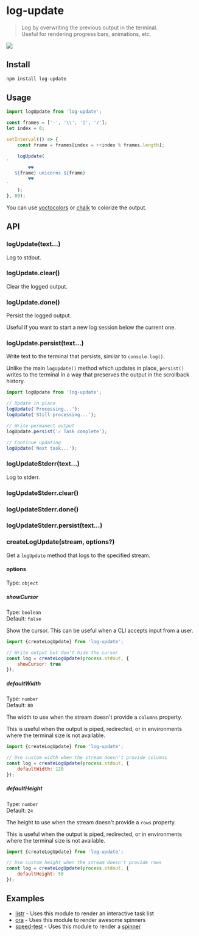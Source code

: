# log-update

> Log by overwriting the previous output in the terminal.\
> Useful for rendering progress bars, animations, etc.

![](screenshot.gif)

## Install

```sh
npm install log-update
```

## Usage

```js
import logUpdate from 'log-update';

const frames = ['-', '\\', '|', '/'];
let index = 0;

setInterval(() => {
	const frame = frames[index = ++index % frames.length];

	logUpdate(
`
        ♥♥
   ${frame} unicorns ${frame}
        ♥♥
`
	);
}, 80);
```

You can use [yoctocolors](https://github.com/sindresorhus/yoctocolors) or [chalk](https://github.com/chalk/chalk) to colorize the output.

## API

### logUpdate(text…)

Log to stdout.

### logUpdate.clear()

Clear the logged output.

### logUpdate.done()

Persist the logged output.

Useful if you want to start a new log session below the current one.

### logUpdate.persist(text…)

Write text to the terminal that persists, similar to `console.log()`.

Unlike the main `logUpdate()` method which updates in place, `persist()` writes to the terminal in a way that preserves the output in the scrollback history.

```js
import logUpdate from 'log-update';

// Update in place
logUpdate('Processing...');
logUpdate('Still processing...');

// Write permanent output
logUpdate.persist('✓ Task complete');

// Continue updating
logUpdate('Next task...');
```

### logUpdateStderr(text…)

Log to stderr.

### logUpdateStderr.clear()
### logUpdateStderr.done()
### logUpdateStderr.persist(text…)

### createLogUpdate(stream, options?)

Get a `logUpdate` method that logs to the specified stream.

#### options

Type: `object`

##### showCursor

Type: `boolean`\
Default: `false`

Show the cursor. This can be useful when a CLI accepts input from a user.

```js
import {createLogUpdate} from 'log-update';

// Write output but don't hide the cursor
const log = createLogUpdate(process.stdout, {
	showCursor: true
});
```

##### defaultWidth

Type: `number`\
Default: `80`

The width to use when the stream doesn't provide a `columns` property.

This is useful when the output is piped, redirected, or in environments where the terminal size is not available.

```js
import {createLogUpdate} from 'log-update';

// Use custom width when the stream doesn't provide columns
const log = createLogUpdate(process.stdout, {
	defaultWidth: 120
});
```

##### defaultHeight

Type: `number`\
Default: `24`

The height to use when the stream doesn't provide a `rows` property.

This is useful when the output is piped, redirected, or in environments where the terminal size is not available.

```js
import {createLogUpdate} from 'log-update';

// Use custom height when the stream doesn't provide rows
const log = createLogUpdate(process.stdout, {
	defaultHeight: 50
});
```

## Examples

- [listr](https://github.com/SamVerschueren/listr) - Uses this module to render an interactive task list
- [ora](https://github.com/sindresorhus/ora) - Uses this module to render awesome spinners
- [speed-test](https://github.com/sindresorhus/speed-test) - Uses this module to render a [spinner](https://github.com/sindresorhus/elegant-spinner)
